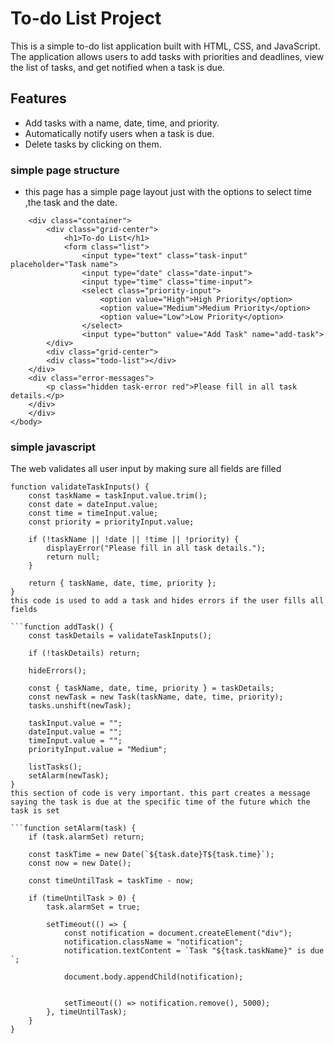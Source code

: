 # To-do List Project

This is a simple to-do list application built with HTML, CSS, and JavaScript. The application allows users to add tasks with priorities and deadlines, view the list of tasks, and get notified when a task is due.

## Features
- Add tasks with a name, date, time, and priority.
- Automatically notify users when a task is due.
- Delete tasks by clicking on them.

### simple page structure

- this page has a simple page layout just with the options to select time ,the task and the date.

``` <body>
    <div class="container">
        <div class="grid-center">
            <h1>To-do List</h1>
            <form class="list">
                <input type="text" class="task-input" placeholder="Task name">
                <input type="date" class="date-input">
                <input type="time" class="time-input">
                <select class="priority-input">
                    <option value="High">High Priority</option>
                    <option value="Medium">Medium Priority</option>
                    <option value="Low">Low Priority</option>
                </select>
                <input type="button" value="Add Task" name="add-task">
        </div>
        <div class="grid-center">
        <div class="todo-list"></div>
    </div>
    <div class="error-messages">
        <p class="hidden task-error red">Please fill in all task details.</p>
    </div>
    </div>
</body>
```
### simple javascript

The web validates all user input by making sure all fields are filled

```
function validateTaskInputs() {
    const taskName = taskInput.value.trim();
    const date = dateInput.value;
    const time = timeInput.value;
    const priority = priorityInput.value;

    if (!taskName || !date || !time || !priority) {
        displayError("Please fill in all task details.");
        return null;
    }

    return { taskName, date, time, priority };
}
this code is used to add a task and hides errors if the user fills all fields

```function addTask() {
    const taskDetails = validateTaskInputs();

    if (!taskDetails) return;

    hideErrors();

    const { taskName, date, time, priority } = taskDetails;
    const newTask = new Task(taskName, date, time, priority);
    tasks.unshift(newTask);

    taskInput.value = "";
    dateInput.value = "";
    timeInput.value = "";
    priorityInput.value = "Medium";

    listTasks();
    setAlarm(newTask);
}
this section of code is very important. this part creates a message saying the task is due at the specific time of the future which the task is set

```function setAlarm(task) {
    if (task.alarmSet) return;

    const taskTime = new Date(`${task.date}T${task.time}`);
    const now = new Date();

    const timeUntilTask = taskTime - now;

    if (timeUntilTask > 0) {
        task.alarmSet = true;

        setTimeout(() => {
            const notification = document.createElement("div");
            notification.className = "notification";
            notification.textContent = `Task "${task.taskName}" is due `;

            document.body.appendChild(notification);

    
            setTimeout(() => notification.remove(), 5000);
        }, timeUntilTask);
    }
}
